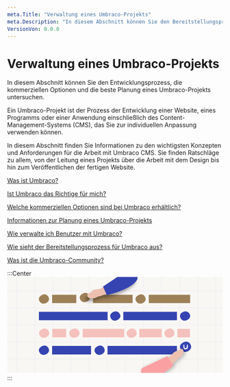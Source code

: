 ```yaml
---
meta.Title: "Verwaltung eines Umbraco-Projekts"
meta.Description: "In diesem Abschnitt können Sie den Bereitstellungsprozess, die kommerziellen Optionen und die beste Planung eines Umbraco-Projekts untersuchen."
VersionVon: 8.0.0
---
```


# Verwaltung eines Umbraco-Projekts

In diesem Abschnitt können Sie den Entwicklungsprozess, die kommerziellen Optionen und die beste Planung eines Umbraco-Projekts untersuchen.

Ein Umbraco-Projekt ist der Prozess der Entwicklung einer Website, eines Programms oder einer Anwendung einschließlich des Content-Management-Systems (CMS), das Sie zur individuellen Anpassung verwenden können.

In diesem Abschnitt finden Sie Informationen zu den wichtigsten Konzepten und Anforderungen für die Arbeit mit Umbraco CMS. Sie finden Ratschläge zu allem, von der Leitung eines Projekts über die Arbeit mit dem Design bis hin zum Veröffentlichen der fertigen Website.

[Was ist Umbraco?](https://umbraco.com/products/umbraco-cms)

[Ist Umbraco das Richtige für mich?](https://umbraco.com/why-choose-umbraco/)

[Welche kommerziellen Optionen sind bei Umbraco erhältlich?](https://umbraco.com/products/)

[Informationen zur Planung eines Umbraco-Projekts](../../Fundamentals/Setup/Requirements/)

[Wie verwalte ich Benutzer mit Umbraco?](../../Fundamentals/Data/Users/)

[Wie sieht der Bereitstellungsprozess für Umbraco aus?](../../Umbraco-Cloud/Deployment)

[Was ist die Umbraco-Community?](https://community.umbraco.com)

:::Center
![Umbraco-Geschäft](images/Documentation_blogpost_styleguide_b.png)
:::